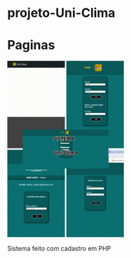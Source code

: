 # projeto-Uni-Clima

<!DOCTYPE html>
<html>
<head>
<h1>Paginas</h1>
</head>
<body>
<img height="400" title="imagem" src="https://github.com/Claitonok/projeto-Uni-Clima/blob/main/Imagem-sistema/Foto-ao-Ar-Livre-Viagem-Imagem-para-Blog.gif">
<p>Sistema feito com cadastro em PHP</p>
</body>
</html>


